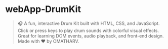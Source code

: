 # webApp-DrumKit
> 🎧 A fun, interactive Drum Kit built with HTML, CSS, and JavaScript. Click or press keys to play drum sounds with colorful visual effects. Great for learning DOM events, audio playback, and front-end design. Made with ❤ by OMATHARV.
